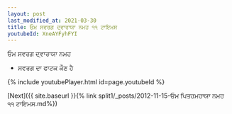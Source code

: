 ```yaml
---
layout: post
last_modified_at: 2021-03-30
title: ਓਮ ਸਵਰਗ ਦ੍ਵਾਰਾਯਾ ਨਮਹ ੧੧ ਟਾਇਮਸ
youtubeId: XneAYFyhFYI
---
```

 
 
 ਓਮ ਸਵਰਗ ਦ੍ਵਾਰਾਯਾ ਨਮਹ  
 
 -  ਸਵਰਗ ਦਾ ਫਾਟਕ ਕੌਣ ਹੈ 
 
  
 
  
 
 
 
 
 
 


{% include youtubePlayer.html id=page.youtubeId %}
 
[Next]({{ site.baseurl }}{% link  split1/_posts/2012-11-15-ਓਮ ਪਿਤਹਮਹਾਯਾ ਨਮਹ ੧੧ ਟਾਇਮਸ.md%})
 
